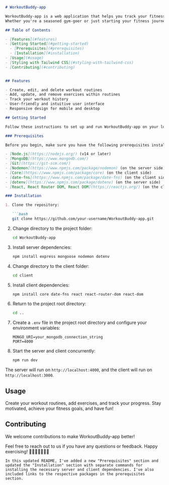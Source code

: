 

```markdown
# WorkoutBuddy-app 

WorkoutBuddy-app is a web application that helps you track your fitness progress, create workout routines.
Whether you're a seasoned gym-goer or just starting your fitness journey, WorkoutBuddy-app is here to support you in achieving your fitness goals.

## Table of Contents

- [Features](#features)
- [Getting Started](#getting-started)
  - [Prerequisites](#prerequisites)
  - [Installation](#installation)
- [Usage](#usage)
- [Styling with Tailwind CSS](#styling-with-tailwind-css)
- [Contributing](#contributing)


## Features

- Create, edit, and delete workout routines
- Add, update, and remove exercises within routines
- Track your workout history
- User-friendly and intuitive user interface
- Responsive design for mobile and desktop

## Getting Started

Follow these instructions to set up and run WorkoutBuddy-app on your local machine.

### Prerequisites

Before you begin, make sure you have the following prerequisites installed:

- [Node.js](https://nodejs.org/) (v14 or later)
- [MongoDB](https://www.mongodb.com/)
- [Git](https://git-scm.com/)
- [Nodemon](https://www.npmjs.com/package/nodemon) (on the server side)
- [Core](https://www.npmjs.com/package/core) (on the client side)
- [date-fns](https://www.npmjs.com/package/date-fns) (on the client side)
- [dotenv](https://www.npmjs.com/package/dotenv) (on the server side)
- [React, React Router DOM, React DOM](https://reactjs.org/) (on the client side)

### Installation

1. Clone the repository:

   ```bash
   git clone https://github.com/your-username/WorkoutBuddy-app.git
   ```

2. Change directory to the project folder:

   ```bash
   cd WorkoutBuddy-app
   ```

3. Install server dependencies:

   ```bash
   npm install express mongoose nodemon dotenv
   ```

4. Change directory to the client folder:

   ```bash
   cd client
   ```

5. Install client dependencies:

   ```bash
   npm install core date-fns react react-router-dom react-dom
   ```

6. Return to the project root directory:

   ```bash
   cd ..
   ```

7. Create a `.env` file in the project root directory and configure your environment variables:

   ```env
   MONGO_URI=your_mongodb_connection_string
   PORT=4000
   ```

8. Start the server and client concurrently:

   ```bash
   npm run dev
   ```

The server will run on `http://localhost:4000`, and the client will run on `http://localhost:3000`.

## Usage

Create your workout routines, add exercises, and track your progress. Stay motivated, achieve your fitness goals, and have fun!

## Contributing

We welcome contributions to make WorkoutBuddy-app better! 

Feel free to reach out to us if you have any questions or feedback. Happy exercising! 💪🏋️‍♀️🚴‍♂️🏃‍♂️
```
In this updated README, I've added a new "Prerequisites" section and updated the "Installation" section with separate commands for installing the necessary server and client dependencies. I've also included links to the respective packages in the prerequisites section.
